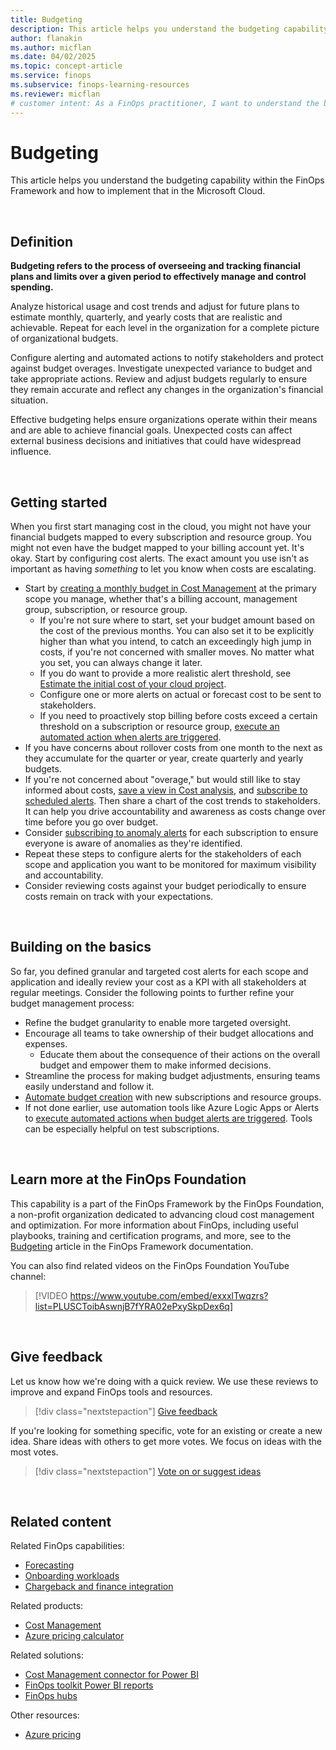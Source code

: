 ```yaml
---
title: Budgeting
description: This article helps you understand the budgeting capability within the FinOps Framework and how to implement that in the Microsoft Cloud.
author: flanakin
ms.author: micflan
ms.date: 04/02/2025
ms.topic: concept-article
ms.service: finops
ms.subservice: finops-learning-resources
ms.reviewer: micflan
# customer intent: As a FinOps practitioner, I want to understand the budgeting capability so that I can implement it in the Microsoft Cloud.
---
```


<!-- markdownlint-disable-next-line MD025 -->
# Budgeting

This article helps you understand the budgeting capability within the FinOps Framework and how to implement that in the Microsoft Cloud.

<br>

## Definition

**Budgeting refers to the process of overseeing and tracking financial plans and limits over a given period to effectively manage and control spending.**

Analyze historical usage and cost trends and adjust for future plans to estimate monthly, quarterly, and yearly costs that are realistic and achievable. Repeat for each level in the organization for a complete picture of organizational budgets.

Configure alerting and automated actions to notify stakeholders and protect against budget overages. Investigate unexpected variance to budget and take appropriate actions. Review and adjust budgets regularly to ensure they remain accurate and reflect any changes in the organization's financial situation.

Effective budgeting helps ensure organizations operate within their means and are able to achieve financial goals. Unexpected costs can affect external business decisions and initiatives that could have widespread influence.

<br>

## Getting started

When you first start managing cost in the cloud, you might not have your financial budgets mapped to every subscription and resource group. You might not even have the budget mapped to your billing account yet. It's okay. Start by configuring cost alerts. The exact amount you use isn't as important as having _something_ to let you know when costs are escalating.

- Start by [creating a monthly budget in Cost Management](/azure/cost-management-billing/costs/tutorial-acm-create-budgets) at the primary scope you manage, whether that's a billing account, management group, subscription, or resource group.
  - If you're not sure where to start, set your budget amount based on the cost of the previous months. You can also set it to be explicitly higher than what you intend, to catch an exceedingly high jump in costs, if you're not concerned with smaller moves. No matter what you set, you can always change it later.
  - If you do want to provide a more realistic alert threshold, see [Estimate the initial cost of your cloud project](/azure/well-architected/cost/design-initial-estimate).
  - Configure one or more alerts on actual or forecast cost to be sent to stakeholders.
  - If you need to proactively stop billing before costs exceed a certain threshold on a subscription or resource group, [execute an automated action when alerts are triggered](/azure/cost-management-billing/manage/cost-management-budget-scenario).
- If you have concerns about rollover costs from one month to the next as they accumulate for the quarter or year, create quarterly and yearly budgets.
- If you're not concerned about "overage," but would still like to stay informed about costs, [save a view in Cost analysis](/azure/cost-management-billing/costs/save-share-views), and [subscribe to scheduled alerts](/azure/cost-management-billing/costs/save-share-views#subscribe-to-scheduled-alerts). Then share a chart of the cost trends to stakeholders. It can help you drive accountability and awareness as costs change over time before you go over budget.
- Consider [subscribing to anomaly alerts](/azure/cost-management-billing/understand/analyze-unexpected-charges#create-an-anomaly-alert) for each subscription to ensure everyone is aware of anomalies as they're identified.
- Repeat these steps to configure alerts for the stakeholders of each scope and application you want to be monitored for maximum visibility and accountability.
- Consider reviewing costs against your budget periodically to ensure costs remain on track with your expectations.

<br>

## Building on the basics

So far, you defined granular and targeted cost alerts for each scope and application and ideally review your cost as a KPI with all stakeholders at regular meetings. Consider the following points to further refine your budget management process:

- Refine the budget granularity to enable more targeted oversight.
- Encourage all teams to take ownership of their budget allocations and expenses.
  - Educate them about the consequence of their actions on the overall budget and empower them to make informed decisions.
- Streamline the process for making budget adjustments, ensuring teams easily understand and follow it.
- [Automate budget creation](/azure/cost-management-billing/automate/automate-budget-creation) with new subscriptions and resource groups.
- If not done earlier, use automation tools like Azure Logic Apps or Alerts to [execute automated actions when budget alerts are triggered](/azure/cost-management-billing/manage/cost-management-budget-scenario). Tools can be especially helpful on test subscriptions.

<br>

## Learn more at the FinOps Foundation

This capability is a part of the FinOps Framework by the FinOps Foundation, a non-profit organization dedicated to advancing cloud cost management and optimization. For more information about FinOps, including useful playbooks, training and certification programs, and more, see to the [Budgeting](https://www.finops.org/framework/capabilities/budgeting) article in the FinOps Framework documentation.

You can also find related videos on the FinOps Foundation YouTube channel:

> [!VIDEO https://www.youtube.com/embed/exxxlTwqzrs?list=PLUSCToibAswnjB7fYRA02ePxySkpDex6q]

<br>

## Give feedback

Let us know how we're doing with a quick review. We use these reviews to improve and expand FinOps tools and resources.

> [!div class="nextstepaction"]
> [Give feedback](https://portal.azure.com/#view/HubsExtension/InProductFeedbackBlade/extensionName/FinOpsToolkit/cesQuestion/How%20easy%20or%20hard%20is%20it%20to%20use%20FinOps%20toolkit%20tools%20and%20resources%3F/cvaQuestion/How%20valuable%20is%20the%20FinOps%20toolkit%3F/surveyId/FTK/bladeName/Guide.Framework/featureName/Capabilities.Quantify.Budgeting)

If you're looking for something specific, vote for an existing or create a new idea. Share ideas with others to get more votes. We focus on ideas with the most votes.

> [!div class="nextstepaction"]
> [Vote on or suggest ideas](https://github.com/microsoft/finops-toolkit/issues?q=is%3Aissue+is%3Aopen+sort%3Areactions-%252B1-desc)

<br>

## Related content

Related FinOps capabilities:

- [Forecasting](./forecasting.md)
- [Onboarding workloads](../manage/onboarding.md)
- [Chargeback and finance integration](../manage/invoicing-chargeback.md)

Related products:

- [Cost Management](/azure/cost-management-billing/costs/)
- [Azure pricing calculator](https://azure.microsoft.com/pricing/calculator)

Related solutions:

- [Cost Management connector for Power BI](/power-bi/connect-data/desktop-connect-azure-cost-management)
- [FinOps toolkit Power BI reports](../../toolkit/power-bi/reports.md)
- [FinOps hubs](../../toolkit/hubs/finops-hubs-overview.md)

Other resources:

- [Azure pricing](https://azure.microsoft.com/pricing#product-pricing)

<br>
